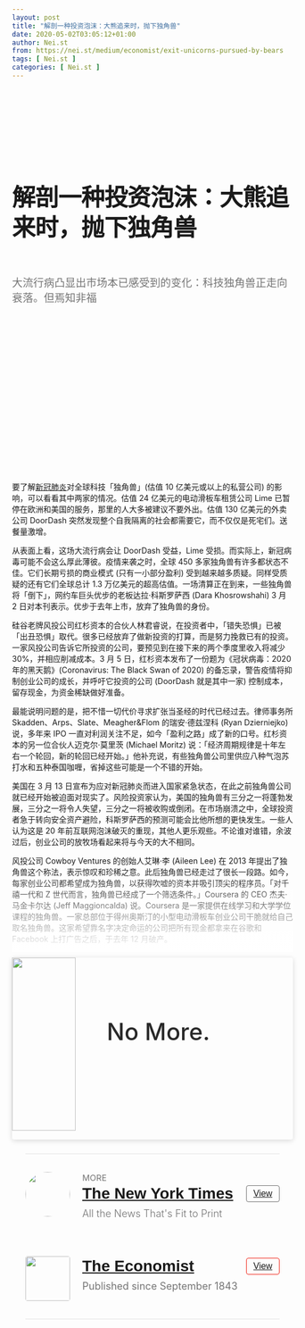 ```yaml
---
layout: post
title: "解剖一种投资泡沫：大熊追来时，抛下独角兽"
date: 2020-05-02T03:05:12+01:00
author: Nei.st
from: https://nei.st/medium/economist/exit-unicorns-pursued-by-bears
tags: [ Nei.st ]
categories: [ Nei.st ]
---
```


<article class="post-19345 post type-post status-publish format-standard hentry category-economist" id="post-19345"> <header class="page-header medium Archives"><div class="page-header__image"></div><div class="page-header__content"><h1 class="page-title text-align-center">解剖一种投资泡沫：大熊追来时，抛下独角兽</h1></div> </header><div class="entry-content aesop-entry-content" id="post-19345-content"><link as="font" crossorigin="anonymous" href="//cdn.jsdelivr.net/gh/0nd1jyU39XQ/_/glyph/font-face/0uIzqoZjSuJfvSBnvgXTcApMtcVhMcpr.woff" rel="preload" type="font/woff"/><link as="font" crossorigin="anonymous" href="//cdn.jsdelivr.net/gh/0nd1jyU39XQ/_/glyph/font-face/1sTnSLZWDKucPX6SAk.woff" rel="preload" type="font/woff"/><style>@font-face { font-family: "etQuXe8pln0zqff6VgxLRg"; font-display: fallback; src: url("//cdn.jsdelivr.net/gh/0nd1jyU39XQ/_/glyph/font-face/0uIzqoZjSuJfvSBnvgXTcApMtcVhMcpr.woff") format("woff"); font-style: normal; font-weight: normal; } @font-face { font-family: "PingFang-SC-W3"; font-display: fallback; src: url("//cdn.jsdelivr.net/gh/0nd1jyU39XQ/_/glyph/font-face/1sTnSLZWDKucPX6SAk.woff") format("woff"); font-style: normal; font-weight: normal; }</style><p class="blog-post__description">大流行病凸显出市场本已感受到的变化：科技独角兽正走向衰落。但焉知非福</p><span id="more-19345"></span><style>.page-header{padding:110px 0 0}.page-header__content{max-width:800px}.page-title:not(#algolia-search-box){--x-height-multiplier:0.342;--baseline-multiplier:0.22;letter-spacing:-.02em;letter-spacing:0;font-size:42px;line-height:1.3;letter-spacing:-.015em;text-align:left}.entry-content>p:first-of-type{color:rgba(0,0,0,.54);font-size:19px}@media (max-width:767px){.entry-content>p:first-of-type{font-size:17px}.page-title:not(#algolia-search-box){font-size:32px;line-height:1.3;letter-spacing:-.015em}}a.economist__link-logo:not(.button),a.economist__link-logo:not(.button):hover{padding-bottom:0;border-bottom:none}.navigation__primary-inner{margin-left:auto;margin-right:auto;max-width:800px;width:90%}.entry-content>h2{--x-height-multiplier:0.342;--baseline-multiplier:0.22;font-style:normal;letter-spacing:-.015em;font-family:schnyder-scond-normal-600,etQuXe8pln0zqff6VgxLRg,SF Pro Display,PingFangSC-Thin,graphik-normal-300,PingFang-SC-W3,Segoe UI,Roboto,Microsoft YaHei UI,Source Han Sans SC,Helvetica Neue,Helvetica,Arial,sans-serif;font-weight:400}@media (max-width:767px){.entry-content>h2{font-size:28px;letter-spacing:-.015em}}.entry-content>h2{margin-top:53px}.entry-content>h2.graf-after--p{margin-top:56px}@media (max-width:767px){.entry-content>h2{margin-top:45px}.entry-content>h2.graf-after--p{margin-top:28px}}span.markup--p{background-color:#ffd5c3}@-webkit-keyframes k1{0%{transform:scale(1);opacity:1}70%{transform:scale(1.4);opacity:0}to{opacity:0}}@-moz-keyframes k1{0%{transform:scale(1);opacity:1}70%{transform:scale(1.4);opacity:0}to{opacity:0}}@keyframes k1{0%{transform:scale(1);opacity:1}70%{transform:scale(1.4);opacity:0}to{opacity:0}}.c{background-color:#fff}.n{display:block}.p{top:0}.q{left:0}.ac{width:100%}.ag{display:flex}.ah{align-items:center}.bn{font-size:inherit}.bo{border:inherit}.bp{font-family:inherit}.bq{letter-spacing:inherit}.br{font-weight:inherit}.bs{padding:0}.bt{margin:0}.bu:hover{cursor:pointer}.bx:focus{outline:0}.by:disabled{cursor:default}.dt{color:inherit}.du{fill:inherit}.dv:hover{color:rgba(0,0,0,.9)}.dw:hover{fill:rgba(0,0,0,.9)}.dx:disabled{color:rgba(0,0,0,.54)}.dy:disabled{fill:rgba(0,0,0,.54)}.el{position:relative}.em{outline:0}.en{border:0}.eo{user-select:none}.ep{cursor:pointer}.eq>svg{pointer-events:none}.eu{justify-content:center}.fe{margin-right:16px}.ff{border:1px solid rgba(0,0,0,.1)}.fg{border-radius:50%}.fh{height:60px}.fi{transition:border-color .15s ease}.fj{width:60px}.fj:focus {outline: none;}.fl:before{border-radius:50%}.fm:before{content:""}.fn:before{display:block}.fo:before{z-index:0}.fp:before{left:0}.fq:before{height:100%}.fr:before{position:absolute}.fs:before{top:0}.ft:before{width:100%}.fu:hover:before{animation:k1 2s cubic-bezier(.1,.12,.25,1) infinite}.fv:active{border-style:solid}.fw{background:#fff}.fx{z-index:2}.fy{height:100%}.fz{position:absolute}.bm{fill:#f02114}.ce:hover{border-color:#f02114}.fk:before{background:radial-gradient(circle,#f02114 60%,transparent 70%)}.categories.icon-link svg{fill:#f02114}button#llc_comments_button{border:1px solid #f02114}.form-submit input#submit:hover{background-color:#f02114!important;border-color:#f02114!important}div#llc-comments-loader svg#loading{fill:#f02114}h3#reply-title{border-top:1px solid #f02114;padding-top:30px;margin-top:0}.st0{fill:#f02114}.form-submit input#submit{border-color:#f02114;color:#cc2718}.categories.icon-link a,ul.post-categories a{color:#cc2718}.hentry{padding-bottom:0}.entry-content>h2{color:#cc2718} .entry-content a:not(.button),.entry-content a:not(.button):hover{border-bottom-color:#f02114}</style><div class="navigation__primary-inner"> <a class="economist__link-logo" href="//nei.st/medium/economist"></a></div><div class="container img component-image"><div class="aspectRatioPlaceholder" style="padding-bottom:56.25%;height: 0;"><div class="progressiveMedia" data-height="720" data-width="1280">   <img alt="" class="progressiveMedia-image" data-src="https://cdn.jsdelivr.net/gh/0nd1jyU39XQ/_/img/1/20200404_BBP001_0.jpg" src="https://cdn.jsdelivr.net/gh/0nd1jyU39XQ/_/img/1/20200404_BBP001_0.jpg"/></div></div></div><p>要了解<a href="https://nei.st/tag/the-coronavirus-crisis">新冠肺炎</a>对全球科技「独角兽」(估值 10 亿美元或以上的私营公司) 的影响，可以看看其中两家的情况。估值 24 亿美元的电动滑板车租赁公司 Lime 已暂停在欧洲和美国的服务，那里的人大多被建议不要外出。估值 130 亿美元的外卖公司 DoorDash 突然发现整个自我隔离的社会都需要它，而不仅仅是死宅们。送餐量激增。</p><p>从表面上看，这场大流行病会让 DoorDash 受益，Lime 受损。而实际上，新冠病毒可能不会这么厚此薄彼。疫情来袭之时，全球 450 多家独角兽有许多都状态不佳。它们长期亏损的商业模式 (只有一小部分盈利) 受到越来越多质疑。同样受质疑的还有它们全球总计 1.3 万亿美元的超高估值。一场清算正在到来，一些独角兽将「倒下」，网约车巨头优步的老板达拉·科斯罗萨西 (Dara Khosrowshahi) 3 月 2 日对本刊表示。优步于去年上市，放弃了独角兽的身份。</p><p>硅谷老牌风投公司红杉资本的合伙人林君睿说，在投资者中，「错失恐惧」已被「出丑恐惧」取代。很多已经放弃了做新投资的打算，而是努力挽救已有的投资。一家风投公司告诉它所投资的公司，要预见到在接下来的两个季度里收入将减少 30%，并相应削减成本。3 月 5 日，红杉资本发布了一份题为《冠状病毒：2020 年的黑天鹅》(Coronavirus: The Black Swan of 2020) 的备忘录，警告疫情将抑制创业公司的成长，并呼吁它投资的公司 (DoorDash 就是其中一家) 控制成本，留存现金，为资金稀缺做好准备。</p><p>最能说明问题的是，把不惜一切代价寻求扩张当圣经的时代已经过去。律师事务所 Skadden、Arps、Slate、Meagher&amp;Flom 的瑞安·德兹涅科 (Ryan Dzierniejko) 说，多年来 IPO 一直对利润关注不足，如今「盈利之路」成了新的口号。红杉资本的另一位合伙人迈克尔·莫里茨 (Michael Moritz) 说：「经济周期规律是十年左右一个轮回，新的轮回已经开始。」他补充说，有些独角兽公司里供应八种气泡苏打水和五种泰国咖喱，省掉这些可能是一个不错的开始。</p><p>美国在 3 月 13 日宣布为应对新冠肺炎而进入国家紧急状态，在此之前独角兽公司就已经开始被迫面对现实了。风险投资家认为，美国的独角兽有三分之一将蓬勃发展，三分之一将令人失望，三分之一将被收购或倒闭。在市场崩溃之中，全球投资者急于转向安全资产避险，科斯罗萨西的预测可能会比他所想的更快发生。一些人认为这是 20 年前互联网泡沫破灭的重现，其他人更乐观些。不论谁对谁错，余波过后，创业公司的放牧场看起来将与今天的大不相同。</p><div class="code-block code-block-1" style="margin: 8px 0; clear: both;"><div class="container ads_KbHEVhh8Rw"><div class="card card--blog post-sidebar"><div class="card-body"><div class="logo_ngcontent-kty-0"> </div><div class="iframe-blocker U6XAMK63Vh00WqvF2BacIQ"><div class="background-h60B"> </div><div class="WumZiPCS4MeMw4pxQ">  <ins class="adsbygoogle GQRYJ4ilqIfEmC2iS9UfdQ" data-ad-client="ca-pub-2392282512996260" data-ad-format="fluid" data-ad-layout="in-article" data-ad-slot="8142634852" data-full-width-responsive="false" style="display:block; text-align:center;"></ins>  </div></div></div><div class="card-footer"><div class="card-footer-wrapper" layout="row bottom-left"></div></div></div></div></div><p>风投公司 Cowboy Ventures 的创始人艾琳·李 (Aileen Lee) 在 2013 年提出了独角兽这个称法，表示惊叹和珍稀之意。此后独角兽已经走过了很长一段路。如今，每家创业公司都希望成为独角兽，以获得吹嘘的资本并吸引顶尖的程序员。「对千禧一代和 Z 世代而言，独角兽已经成了一个筛选条件。」Coursera 的 CEO 杰夫·马金卡尔达 (Jeff Maggioncalda) 说。Coursera 是一家提供在线学习和大学学位课程的独角兽。一家总部位于得州奥斯汀的小型电动滑板车创业公司干脆就给自己取名独角兽。这家希望靠名字决定命运的公司把所有现金都拿来在谷歌和 Facebook 上打广告之后，于去年 12 月破产。</p><section class="entry-content preview"><p id="first-of-type-404">过去十年中，来自主权财富基金、共同基金和对冲基金的巨额资金直接或通过风投公司涌入独角兽或其支持者认为可能很快会成为独角兽的创业公司。美国的年风投总额从 2009 年的 320 亿美元跃升至 2018 年的 1210 亿美元。2010 年以来，约有 8220 亿美元流入了美国的创业公司。世界其他地方的创业公司总共也得到了差不多金额的投资。有了巨额支票，这些烧钱的公司就可以推迟面对公开市场紧盯盈利的恼人审视。</p><p>独角兽热在去年开始降温。5 月，先是优步备受关注的 IPO 发行价比其投资银行的承诺低了 30%。现在优步的市值为 430 亿美元，比上市首日跌去了三分之一还多。优步的主要竞争对手 Lyft 和企业通讯服务 Slack 这两家独角兽的 IPO 同样令人失望。接着在 10 月，号称「高科技」的办公室租赁公司 WeWork 取消了 IPO，因为在那时已经很明显，投资者对这家亏掉了全部收入的公司的股票没有兴趣。它的估值从 470 亿美元跌至不到 80 亿美元。</p><style>@media (min-width: 608px) { figure.image-rightalign { width: 400px; float: left; margin-right: 30px; margin-top: 9px; } } @media (max-width: 608px) { figure.image-rightalign { width: 100%; } }</style><div class="container img"><figure class="image-rightalign"><div class="aspectRatioPlaceholder"><div class="progressiveMedia" data-height="662" data-width="608">   <img alt="" class="progressiveMedia-image lazyload" data-src="https://cdn.jsdelivr.net/gh/0nd1jyU39XQ/_/img/1/20200404_BBC083.png" id="zoom-default" src="https://cdn.jsdelivr.net/gh/0nd1jyU39XQ/_/img/1/20200404_BBC083.png"/></div></div></figure></div><p>其他惨败案例相继而来。在线零售商 Brandless 在 2 月倒闭，该公司以 3 美元的固定价格出售无品牌产品。Zume 销售由机器人烤制的披萨，它在 1 月关闭了主要业务。这两家公司和 WeWork 过去都得到日本科技企业集团软银的老板孙正义以及旗下不透明的风投部门、规模 1000 亿美元的愿景基金 (Vision Fund) 的支持。英国卫星互联网创业公司 OneWeb 曾估值 33 亿美元，此前也拿到了孙正义的投资，现已申请破产。</p><p>WeWork 惨败之后，精明的风投基金变得更加谨慎，尤其是对<a href="https://nei.st/medium/bloomberg/heres-a-masayoshi-son-shopping-list-for-2020">愿景基金</a>投资的公司：它们曾广获赞誉，现在却成了人们眼里的问题企业。其中一家公司的老板说，现在，如果你的公司获得过愿景基金的支持，那投资者、客户和供应商就会「认为你一定是一家很烂的公司」，他不停地向他们保证「我们不是下一个 WeWork」。愿景基金的发言人说：「我们很遗憾听到这种说法。我们投资的其他公司的创始人没有遇到这种情况。」</p><p>实际上，问题远不止于孙正义的帝国。在 2019 年最后一个季度，受美国风险资本支持的公司募集的资金比上一季度减少了 16%，超过一亿美元的大型融资轮减少了三分之一。全球估值前十的独角兽公司有四家在中国。去年，投资者对为了扩大用户基数而不顾一切向消费者提供巨额补贴的公司变了脸，中国进入「资本寒冬」。一些中国独角兽破产，包括曾经估值 14 亿美元的 P2P 借贷平台团贷网。</p><div class="code-block code-block-1" style="margin: 8px 0; clear: both;"><div class="container ads_KbHEVhh8Rw"><div class="card card--blog post-sidebar"><div class="card-body"><div class="logo_ngcontent-kty-0"> </div><div class="iframe-blocker U6XAMK63Vh00WqvF2BacIQ"><div class="background-h60B"> </div><div class="WumZiPCS4MeMw4pxQ">  <ins class="adsbygoogle GQRYJ4ilqIfEmC2iS9UfdQ" data-ad-client="ca-pub-2392282512996260" data-ad-format="fluid" data-ad-layout="in-article" data-ad-slot="8142634852" data-full-width-responsive="false" style="display:block; text-align:center;"></ins>  </div></div></div><div class="card-footer"><div class="card-footer-wrapper" layout="row bottom-left"></div></div></div></div></div><p>新冠病毒来袭时，大多数科技独角兽已经显露出潜在的健康问题。有些公司从一开始就不配独角兽的称号，最声名狼藉的就是 <a href="https://nei.st/medium/wsj/the-fall-of-wework-how-a-startup-darling-came-unglued">WeWork</a>。它们的业务充其量也就是勉强和技术挂钩，跟亚马逊或 Facebook 等公司背后的「飞轮」效应也没有太大关系 (飞轮效应是指一家公司庞大的用户基数会让它吸引到更多用户，并且越来越多)。其他一些独角兽是货真价实的科技公司，但像优步或 Lyft 一样，它们发现数字飞轮失灵了。此外，有太多独角兽依赖不可靠且不透明的融资结构，这可能夸大了它们的高估值。</p><p>先说说「冒牌科技公司」。其中包括 WeWork (吸引更多客户就意味着租赁更多办公空间) 这样的资本密集型公司，以及直接面向消费者的零售商，例如销售时髦床上用品的 Casper。Casper 的联合创始人尼尔·帕里克 (Neil Parikh) 在 2016 年宣称：「我们首先把自己看作一家科技公司。」股市投资者认为它就是一家床垫零售商。今年 2 月，它上市时市值为 5.75 亿美元，还不及其私募融资时 11 亿美元估值的一半。</p><h2>天上的馅饼</h2><p>一位熟悉 Zume 的风险投资人说，<a href="https://nei.st/medium/bloomberg/inside-the-firings-at-softbanks-pizza-robot-startup-zume">Zume</a>「以前只谈机器人，从没提过披萨」。送餐车拐弯时，融掉的奶酪洒得到处都是。「我们订过一次玛格丽特披萨，」这位投资者回忆说，「很难吃。」</p><p>但一些真正的科技独角兽发现，在物理世界中 (很多公司至少部分存在于物理世界) 飞轮会遇到摩擦。从理论上讲，鉴于现在地球上接近一半的人口拥有智能手机，它们的市场几乎是无限的。它们的业务模式具有一定的网络效应，比如优步：在一个城市中乘客需求越多，就会吸引更多司机使用该平台；司机越多，叫车又会更容易也更便宜，因而又会吸引到更多乘客。而且这些公司可以通过把会计和数据存储之类的工作外包到云端来降低前期成本。</p><div class="container img"><div class="aspectRatioPlaceholder"><div class="progressiveMedia" data-height="672" data-width="1280">   <img alt="" class="progressiveMedia-image lazyload" data-src="https://cdn.jsdelivr.net/gh/0nd1jyU39XQ/_/img/1/20200404_BBC099.png" id="zoom-default" src="https://cdn.jsdelivr.net/gh/0nd1jyU39XQ/_/img/1/20200404_BBC099.png"/></div></div></div><p>问题在于，实际上，每增加一位新客户，可变成本 (如为催生业务量而支付给司机的补贴) 都会增加。已上市的企业云存储公司 Box 的联合创始人亚伦·列维 (Aaron Levie) 说，人们「过去以为是软件改变了一切」。但在许多情况下，数字平台只占成本结构的一小部分，「实物资产的成本一直很高」。</p><p>没有网络效应意味着竞争对手进入市场的门槛降低了。飞轮失灵是因为乘客没有理由厚优步而薄 Lyft。大多数人是哪家便宜选哪家，这就导致两家公司用风投的资金补贴车费来争取客户。用本地服务交易平台 Thumbtack 的联合创始人马考·扎伯考斯塔 (Marco Zappacosta) 的话说，就是「有些公司最后是把 1 块钱的东西 8 毛钱卖出。」</p><div class="code-block code-block-1" style="margin: 8px 0; clear: both;"><div class="container ads_KbHEVhh8Rw"><div class="card card--blog post-sidebar"><div class="card-body"><div class="logo_ngcontent-kty-0"> </div><div class="iframe-blocker U6XAMK63Vh00WqvF2BacIQ"><div class="background-h60B"> </div><div class="WumZiPCS4MeMw4pxQ">  <ins class="adsbygoogle GQRYJ4ilqIfEmC2iS9UfdQ" data-ad-client="ca-pub-2392282512996260" data-ad-format="fluid" data-ad-layout="in-article" data-ad-slot="8142634852" data-full-width-responsive="false" style="display:block; text-align:center;"></ins>  </div></div></div><div class="card-footer"><div class="card-footer-wrapper" layout="row bottom-left"></div></div></div></div></div><p>大型风投公司 Kleiner Perkins 的兰迪·科米萨 (Randy Komisar) 提出了另一种经验法则。他说，独角兽要真正算得上「科技公司」，并因此可以实现盈利性成长，它的实际产品必须是技术。「不能只是利用技术。」销售实体商品或服务的企业通常都算不上是科技公司。提供基于云的服务的公司可以算，尤其是那些为企业提供云服务的公司，例如 Snowflake (帮助企业将数据存储在云端) 或 PagerDuty (辅助公司的数字化运营)。如果公司能不受新冠疫情的影响就更好了，比如 Slack 以及同样在去年上市的视频会议公司 Zoom。实际上，在因疫情而封城期间，很多公司不得不将更多职能转移到线上，这推动了它们的发展。</p><p>这并不是说消费互联网已死。疫病大流行期间，人们暂时取消了出行，住房共享网站爱彼迎在欧洲大城市的预订量下降了 40%。它可能会推迟上市——这原本预期是今年规模最大的 IPO。但是，尽管爱彼迎最近损失增大，但它管理完善，现金充裕，而且它无与伦比的全球网络竖起了很高的市场准入门槛。一旦人们恢复出行，它很可能又可以开始赚钱。</p><p>美国红杉资本中国公司的沈南鹏说，投资者仍然相信一些中国公司——尤其是估值超过百亿美元的「超级独角兽」——能够主导其庞大的本土市场。外卖公司美团点评和电商网站拼多多在 2018 年 IPO 之前曾因亏损而受批评。自那时起，这两家前独角兽公司均已有了长足发展。美团在 3 月 30 日甚至公布去年第四季度实现盈利 (尽管它警告称未来数月的业绩可能因疫情受损)。一家很可能追随它们脚步的独角兽公司是火爆的短视频分享平台 TikTok 的母公司字节跳动，其估值达到 750 亿美元，是世界上最大的独角兽 (愿景基金也有持股)。</p><p>独角兽估值计算背后复杂而又不透明的财务操作是第三个困扰大多数独角兽的先天问题，包括那些符合科米萨提出的标准、自诩有稳健的商业模式、并拥有足够现金在未来几个月甚至更长时间里渡过难关的公司。这些操作导致独角兽们以两种主要方式夸大了估值。</p><p>第一种方式与所有权结构有关。私营公司的整体估值是股票数量与上一轮融资时每股价格的乘积。但是，在随后的融资轮中发行的股票通常会有下行保护方案，例如股票等级高于早期投资者以及享有 IPO 回报担保。这些措施降低了前几轮发行的普通股的价值。斯坦福大学商学院的伊利亚·斯德布拉耶夫 (Ilya Strebulaev) 在 2018 年研究了 135 家独角兽不同股票级别的法律条款，发现这些公司的估值平均夸大了 48%。</p><p>第二种方式与治理有关。近年来「内部融资轮」被频繁使用，让既有投资者拿出更多的钱。了解公司的投资者以这种形式追加投资可以视作对公司投了一张信任票。但是，这也是风投公司抬高投资组合价值，借此产生更高内部收益率从而更加吸引机构投资者的一种方式 (同时也是许多风投公司合伙人薪酬的依据)。根据 SoFi、Provenance 和 Figure 这三家金融科技独角兽的联合创始人迈克·卡格尼 (Mike Cagney) 的说法，风投界有一条不成文的规矩，即在一家创业公司领投了一轮投资的公司不应继续领投下一轮。他说，内部融资轮近年变得更普遍，给硅谷带来了可信度问题。</p><div class="code-block code-block-1" style="margin: 8px 0; clear: both;"><div class="container ads_KbHEVhh8Rw"><div class="card card--blog post-sidebar"><div class="card-body"><div class="logo_ngcontent-kty-0"> </div><div class="iframe-blocker U6XAMK63Vh00WqvF2BacIQ"><div class="background-h60B"> </div><div class="WumZiPCS4MeMw4pxQ">  <ins class="adsbygoogle GQRYJ4ilqIfEmC2iS9UfdQ" data-ad-client="ca-pub-2392282512996260" data-ad-format="fluid" data-ad-layout="in-article" data-ad-slot="8142634852" data-full-width-responsive="false" style="display:block; text-align:center;"></ins>  </div></div></div><div class="card-footer"><div class="card-footer-wrapper" layout="row bottom-left"></div></div></div></div></div><div class="container img"><figure class="image-rightalign"><div class="aspectRatioPlaceholder"><div class="progressiveMedia" data-height="662" data-width="608">   <img alt="" class="progressiveMedia-image lazyload" data-src="https://cdn.jsdelivr.net/gh/0nd1jyU39XQ/_/img/1/20200404_BBC111.png" id="zoom-default" src="https://cdn.jsdelivr.net/gh/0nd1jyU39XQ/_/img/1/20200404_BBC111.png"/></div></div></figure></div><p>一位资深创始人认为，由于存在这样的花招，在大约 200 家美国独角兽中，可能只有一半名副其实。尽管估值不升反降的「减值融资轮」的频率似乎尚未增加，但在不透明的二级市场上，针对独角兽股票的活动表明这些股票正在被重新估值。</p><p>在此类市场中，当涉及诸如估值 140 亿美元的新加坡网约车公司 Grab 和其中国竞争对手滴滴出行等资本宠儿的交易时，卖家 (主要是公司内部人士和寻求早日退出的风投公司) 似乎比买家多。纽约其中一个这类交易平台 EquityZen 的菲尔·哈斯莱特 (Phil Haslett) 3 月透露，许多大型私营创业公司的股票在转手时股价比上一轮融资低约 25%，部分原因是普通员工在排队兑现。随着病毒带来的不确定性冲击风险资产，这一趋势愈演愈烈。</p><p>这些纷乱指向一个确定的前景——一场大洗牌逼近。受抗疫措施影响最大的公司正在裁员。甚至在疫情爆发之前，Lime 就解雇了 14% 的员工并退出了十几个城市。3 月 27 日，其竞争对手 Bird 宣布将裁员三分之一以保存现金。独角兽公司已总计裁员数千人，而且可能还没有结束。留下来的员工眼看着股票价值缩水，通过 IPO 一夜致富的希望越来越渺茫。疫情不退，则股市波动不止，即使是可行的上市计划也要暂时搁置。</p><div class="container img"><div class="aspectRatioPlaceholder"><div class="progressiveMedia" data-height="720" data-width="1280">   <img alt="" class="progressiveMedia-image lazyload" data-src="https://cdn.jsdelivr.net/gh/0nd1jyU39XQ/_/img/1/20200404_BBP002_0.jpg" src="https://cdn.jsdelivr.net/gh/0nd1jyU39XQ/_/img/1/20200404_BBP002_0.jpg"/></div></div><div class="aesop-image-component"> <figure class="aesop-image-component-image aesop-component-align-center aesop-image-component-caption-left"> <figcaption class="aesop-image-component-caption"><p class="aesop-cap-description">不再诱人</p> </figcaption> </figure></div></div><p>与此同时，合并的话题在独角兽世界激起一片骚动。据说软银一直希望 DoorDash 和优食 (Uber Eats) 合并。现在这看起来很诱人。软银可能会再次尝试将 Grab 和它在印度尼西亚的竞争对手 Gojek 合并，两家公司在印尼的价格战导致双方每月各损失约 2 亿美元。在美国，优步可能会试图向比自己股价跌得更快的 Lyft 提出合并。</p><p>向战略买家出售企业是另一条出路。2 月，金融软件巨头 Intuit 以 70 亿美元的价格收购了个人金融门户网站 Credit Karma。不过，许多有收购意向的公司目前都在囤积现金直至疫情结束。</p><h2>丑八怪来啦</h2><p>一位风投公司主管说，如果其他路都走不通，「就从那些大『丑八怪』里找一个，把公司卖给它」。这里说的「丑八怪」是指苹果、微软、Alphabet、亚马逊和 Facebook，它们总共坐拥约 5700 多亿美元的现金。通常情况下，监管机构不大会批准这其中任何一家科技巨头的收购。但现在是非常时期。令人痛苦的衰退迫在眉睫，保证就业 (不仅包括高薪的程序员，还包括人数多得多的零工经济大军) 可能比担心垄断更重要。</p><div class="code-block code-block-1" style="margin: 8px 0; clear: both;"><div class="container ads_KbHEVhh8Rw"><div class="card card--blog post-sidebar"><div class="card-body"><div class="logo_ngcontent-kty-0"> </div><div class="iframe-blocker U6XAMK63Vh00WqvF2BacIQ"><div class="background-h60B"> </div><div class="WumZiPCS4MeMw4pxQ">  <ins class="adsbygoogle GQRYJ4ilqIfEmC2iS9UfdQ" data-ad-client="ca-pub-2392282512996260" data-ad-format="fluid" data-ad-layout="in-article" data-ad-slot="8142634852" data-full-width-responsive="false" style="display:block; text-align:center;"></ins>  </div></div></div><div class="card-footer"><div class="card-footer-wrapper" layout="row bottom-left"></div></div></div></div></div><p>即使一些独角兽能幸存下来，无论是通过合并、收购还是单单靠运气，新冠病毒必将重创独角兽群。它可能把这个称谓本身也放逐草场——「独角兽」已成了夸张挥霍和违背承诺的代名词。可能需要一个新名字，科斯罗萨西说，来称呼活下来的那一群。</p></section><style>.wxyz{max-width:828px;box-sizing:border-box;width:100%;margin-right:auto;margin-left:auto;padding-right:24px;padding-left:24px;display:block}.fvfw{border-top:1px solid rgba(0,0,0,.1);border-bottom:1px solid rgba(0,0,0,.1);padding-top:32px;margin-bottom:25px;margin-top:25px}.fzga{min-height:80px;margin-bottom:32px;position:relative;display:block}.gdge{position:absolute}.dlgg{width:80px;position:relative;height:80px}.fggd{pointer-events:none;left:-5px;top:-5px;height:calc(100% + 10px);width:calc(100% + 10px);position:absolute;fill:#03a87c}.gmcl{border-radius:50%;width:80px;height:80px;display:block}.gngo{display:flex;padding-left:102px;font-family:medium-content-sans-serif-font,-apple-system,BlinkMacSystemFont,Segoe UI,Roboto,Oxygen,Ubuntu,Cantarell,Open Sans,Helvetica Neue,sans-serif;letter-spacing:0;font-weight:400;font-style:normal;text-rendering:optimizeLegibility;-webkit-font-smoothing:antialiased;-moz-osx-font-smoothing:grayscale;-moz-font-feature-settings:"liga" on;color:rgba(0,0,0,.84);font-size:20px;line-height:1.4}.apcq{text-transform:uppercase;font-size:15px;color:rgba(0,0,0,.54);margin:0}span.svgIcon--arrowRight{color:rgba(0,0,0,.54)!important;fill:rgba(0,0,0,.54)!important;display:inline-block;height:19px;line-height:19px}.gngq{margin-bottom:6px;padding-left:102px}.acag,.gngq{display:flex}.acag{justify-content:space-between;align-items:center;width:100%}h2.apgr{font-family:medium-content-sans-serif-font,Lucida Grande,Lucida Sans Unicode,Lucida Sans,Geneva,Arial,sans-serif;font-size:28px;font-weight:600;line-height:36px;color:rgba(0,0,0,.84);margin:0}.fvfw a{border-bottom:none!important}button.gtbn{padding:4px 12px;text-decoration:none;display:inline-block;border-style:solid;border-width:1px;border-radius:4px;background:0;letter-spacing:0;font-size:15.8px;line-height:20px;font-style:normal;box-sizing:border-box}.nyt,button.gtbn.nyt:active,button.gtbn.nyt:focus,button.gtbn.nyt:hover{border-color:rgba(0,0,0,.54);color:rgba(0,0,0,.84);fill:rgba(0,0,0,.84)}.eco,.eco:active,.eco:focus,.eco:hover{border-color:#f02114;fill:#f02114;color:#cc2718}.gngy{max-width:555px;display:flex;padding-left:102px}.gzn{max-width:450px;display:block}h4.hahb{line-height:24px;font-size:18px;color:rgba(0,0,0,.54);margin:0;clear:both;font-weight:300}.hahb b{font-weight:400;font-family:medium-content-sans-serif-font,-apple-system,BlinkMacSystemFont,Segoe UI,Roboto,Oxygen,Ubuntu,Cantarell,Open Sans,Helvetica Neue,sans-serif}.fjhc{display:none}.fxn{padding-top:32px}img.bqgg{width:80px;height:80px;border-radius:4px}.bt{display:inline-block}.gnhd{max-width:550px;display:flex;padding-left:102px}.dndo{background:linear-gradient(hsla(0,0%,100%,0),#fff);position:relative;height:150px;margin-top:-150px;margin-bottom:10px;width:100%}.bqdn,.dndo{display:block}.bqdn{max-width:800px;margin:auto;box-shadow:0 2px 10px rgba(0,0,0,.15);border-radius:4px}.agdr{display:flex}.abcn{display:block}.agdr img,.fvfw img,.fvfw svg{vertical-align:middle}.abcn img{padding-bottom:16px}.dudv{padding:48px 56px}h3.dwam{font-weight:500!important;font-style:normal!important;text-align:inherit;letter-spacing:0;font-size:42px!important;line-height:48px!important;transform:translateY(1.5px);font-family:neist-display-font,SF Pro Display,PingFangSC-Thin,graphik-normal-300,PingFang-SC-W3,Segoe UI,Roboto,Microsoft YaHei UI,Source Han Sans SC,Helvetica Neue,Helvetica,Arial,sans-serif;color:rgba(0,0,0,.84);fill:rgba(0,0,0,.84)}.fjbw{display:none}@media (max-width:848px){.bqdn{margin:0 18px}.agdr{text-align:center;flex-direction:column}.abcg{display:none}.dudv{padding:28px 16px 12px}h3.dwam{font-size:28px!important;line-height:32px!important;transform:translateY(1px)}.fjbw{display:block}.gbaj{align-items:center;margin-bottom:24px;display:flex}.gdge{position:relative;width:102px}.gngo,.gngq{padding-left:0}.gngq{margin-bottom:6px;display:flex}.gngy{padding-left:0}.fjhc,.gngy{display:block}.fjhc{margin-top:24px}.gnhd{padding-left:0;display:block}}section.entry-content.preview{padding-top:0;display:none}section.entry-content.preview>p:first-of-type{color:rgba(0,0,0,.84);font-size:100%}.fe.n.el a,.fe.n.el a:hover{border-bottom:none}</style><div class="dndo"></div><div class="bqdn"><div class="agdr"><div class="abcn abcg"> <img class="dt" height="310" src="https://cdn.jsdelivr.net/gh/0nd1jyU39XQ/_/img/1/0_GLFDRIpcedGcmuSg.png" width="114"/></div><div class="dudv abcn"><h3 class="dwam">No More.</h3></div><div class="fjbw"> <img class="" height="60" src="https://cdn.jsdelivr.net/gh/0nd1jyU39XQ/_/img/1/1_K4MHnSAfehAx3IJQxj7tfg.png" width="300"/></div></div></div><section class="wxyz"><div class="fvfw"><div class="fzga"> <span class="gbaj"><div class="gdge"> <a href="https://nei.st/medium/nytimes"><div class="dlgg">  <img class="gmcl" height="80" src="https://cdn.jsdelivr.net/gh/0nd1jyU39XQ/_/img/1/1_lDzXmG7cKomswLcrSYVVFQ.png" width="80"/></div></a></div><span class="abcn"><div class="gngo"> <span class="apcq">MORE</span><span class="svgIcon--arrowRight"></span></div><div class="gngq"><div class="acag"><h2 class="apgr"><a href="https://nei.st/medium/nytimes">The New York Times</a></h2><div class="abcn abcg"> <button class="gtbn nyt"><a href="https://nei.st/medium/nytimes">View</a></button></div></div></div></span></span><div class="gngy"><div class="gzn"><h4 class="hahb">All the News That's Fit to Print</h4></div><div class="fjhc"> <button class="gtbn nyt"><a href="https://nei.st/medium/nytimes">View</a></button></div></div></div><div class="fxn"></div><div class="fzga"> <span class="gbaj"><div class="gdge"> <a href="https://nei.st/medium/economist"><img class="bqgg" height="80" src="https://cdn.jsdelivr.net/gh/0nd1jyU39XQ/_/img/1/1_ckkT5DtC2JLdBGWGk-PsVA.png" width="80"/></a></div><span class="abcn"><div class="gngq"><div class="acag"><h2 class="apgr"><a class="cvcw" href="https://nei.st/medium/economist">The Economist</a></h2><div class="abcn abcg"><div class="bt"> <button class="gtbn eco"><a href="https://nei.st/medium/economist">View</a></button></div></div></div></div></span></span><div class="gnhd"><div class="gzn"><h4 class="hahb"><b>Published since September 1843</b></h4></div></div></div></div></section></div></article>
